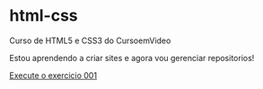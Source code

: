 # html-css
Curso de HTML5 e CSS3 do CursoemVideo

Estou aprendendo a criar sites e agora vou gerenciar repositorios!

<a href="https://github.com/MatheusVianaDias/html-css/exercicios/ex001/index.html">Execute o exercicio 001</a>